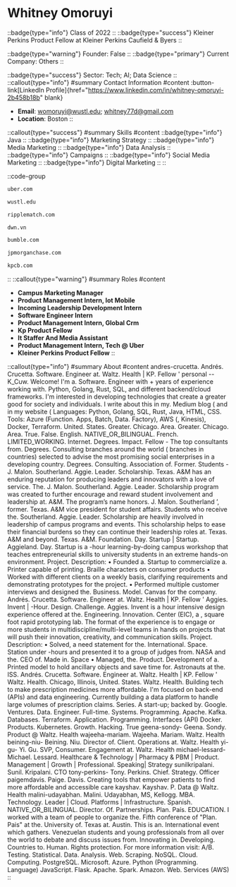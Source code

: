 # Whitney Omoruyi
::badge{type="info"}
Class of 2022
::
::badge{type="success"}
Kleiner Perkins Product Fellow at Kleiner Perkins Caufield & Byers
::

::badge{type="warning"}
Founder: False
::
::badge{type="primary"}
Current Company: Others
::

::badge{type="success"}
Sector: Tech; AI; Data Science
::
::callout{type="info"}
#summary
Contact Information
#content
:button-link[LinkedIn Profile]{href="https://www.linkedin.com/in/whitney-omoruyi-2b458b18b" blank}
- **Email**: womoruyi@wustl.edu; whitney77d@gmail.com
- **Location**: Boston
::

::callout{type="success"}
#summary
Skills
#content
::badge{type="info"}
Java
::
::badge{type="info"}
Marketing Strategy
::
::badge{type="info"}
Media Marketing
::
::badge{type="info"}
Data Analysis
::
::badge{type="info"}
Campaigns
::
::badge{type="info"}
Social Media Marketing
::
::badge{type="info"}
Digital Marketing
::
::

::code-group
```bash [Uber]
uber.com
```
```bash [Washington University in St. Louis]
wustl.edu
```
```bash [RippleMatch]
ripplematch.com
```
```bash [Cisco Meraki - DWN]
dwn.vn
```
```bash [Bumble]
bumble.com
```
```bash [JPMorgan Chase & Co.]
jpmorganchase.com
```
```bash [Kleiner Perkins Caufield & Byers]
kpcb.com
```
::
::callout{type="warning"}
#summary
Roles
#content
- **Campus Marketing Manager**
- **Product Management Intern, Iot Mobile**
- **Incoming Leadership Development Intern**
- **Software Engineer Intern**
- **Product Management Intern, Global Crm**
- **Kp Product Fellow**
- **It Staffer And Media Assistant**
- **Product Management Intern, Tech @ Uber**
- **Kleiner Perkins Product Fellow**
::

::callout{type="info"}
#summary
About
#content
andres-crucetta. Andrés. Crucetta. Software. Engineer at. Waltz. Health | KP. Fellow ' personal --K_Cuw. Welcome! I'm a. Software. Engineer with + years of experience working with. Python, Golang, Rust, SQL, and different backend/cloud frameworks. I'm interested in developing technologies that create a greater good for society and individuals. I write about this in my. Medium blog ( and in my website ( Languages: Python, Golang, SQL, Rust, Java, HTML, CSS. Tools: Azure (Function. Apps, Batch, Data. Factory), AWS (, Kinesis), Docker, Terraform. United. States. Greater. Chicago. Area. Greater. Chicago. Area. True. False. English. NATIVE_OR_BILINGUAL. French. LIMITED_WORKING. Internet. Degrees. Impact. Fellow - The top consultants from. Degrees. Consulting branches around the world ( branches in countries) selected to advise the most promising social enterprises in a developing country. Degrees. Consulting. Association of. Former. Students - J. Malon. Southerland. Aggie. Leader. Scholarship. Texas. A&M has an enduring reputation for producing leaders and innovators with a love of service. The. J. Malon. Southerland. Aggie. Leader. Scholarship program was created to further encourage and reward student involvement and leadership at. A&M. The program’s name honors. J. Malon. Southerland ’, former. Texas. A&M vice president for student affairs. Students who receive the. Southerland. Aggie. Leader. Scholarship are heavily involved in leadership of campus programs and events. This scholarship helps to ease their financial burdens so they can continue their leadership roles at. Texas. A&M and beyond. Texas. A&M. Foundation. Day. Startup | Startup. Aggieland. Day. Startup is a -hour learning-by-doing campus workshop that teaches entrepreneurial skills to university students in an extreme hands-on environment. Project. Description: • Founded a. Startup to commercialize a. Printer capable of printing. Braille characters on consumer products • Worked with different clients on a weekly basis, clarifying requirements and demonstrating prototypes for the project. • Performed multiple customer interviews and designed the. Business. Model. Canvas for the company. Andrés. Crucetta. Software. Engineer at. Waltz. Health | KP. Fellow ' Aggies. Invent | -Hour. Design. Challenge. Aggies. Invent is a hour intensive design experience offered at the. Engineering. Innovation. Center (EIC), a , square foot rapid prototyping lab. The format of the experience is to engage or more students in multidiscipline/multi-level teams in hands on projects that will push their innovation, creativity, and communication skills. Project. Description: • Solved, a need statement for the. International. Space. Station under -hours and presented it to a group of judges from. NASA and the. CEO of. Made in. Space • Managed, the. Product. Development of a. Printed model to hold ancillary objects and save time for. Astronauts at the. ISS. Andrés. Crucetta. Software. Engineer at. Waltz. Health | KP. Fellow ' Waltz. Health. Chicago, Illinois, United. States. Waltz. Health. Building tech to make prescription medicines more affordable. I'm focused on back-end (APIs) and data engineering. Currently building a data platform to handle large volumes of prescription claims. Series. A start-up; backed by. Google. Ventures. Data. Engineer. Full-time. Systems. Programming. Apache. Kafka. Databases. Terraform. Application. Programming. Interfaces (API) Docker. Products. Kubernetes. Growth. Hacking. True geena-sondy- Geena. Sondy. Product @ Waltz. Health wajeeha-mariam. Wajeeha. Mariam. Waltz. Health beining-niu- Beining. Niu. Director of. Client. Operations at. Waltz. Health yi-gu- Yi. Gu. SVP, Consumer. Engagement at. Waltz. Health michael-lessard- Michael. Lessard. Healthcare & Technology | Pharmacy & PBM | Product. Management | Growth | Professional. Speaking| Strategy sunilkripalani. Sunil. Kripalani. CTO tony-perkins- Tony. Perkins. Chief. Strategy. Officer paigemdavis. Paige. Davis. Creating tools that empower patients to find more affordable and accessible care kayshav. Kayshav. P. Data @ Waltz. Health malini-udayabhan. Malini. Udayabhan, MS, Kellogg. MBA. Technology. Leader | Cloud. Platforms | Infrastructure. Spanish. NATIVE_OR_BILINGUAL. Director. Of. Partnerships. Plan. País. EDUCATION. I worked with a team of people to organize the. Fifth conference of "Plan. Pais" at the. University of. Texas at. Austin. This is an. International event which gathers. Venezuelan students and young professionals from all over the world to debate and discuss issues from. Innovating in. Developing. Countries to. Human. Rights protection. For more information visit: A/B. Testing. Statistical. Data. Analysis. Web. Scraping. NoSQL. Cloud. Computing. PostgreSQL. Microsoft. Azure. Python (Programming. Language) JavaScript. Flask. Apache. Spark. Amazon. Web. Services (AWS)
::
